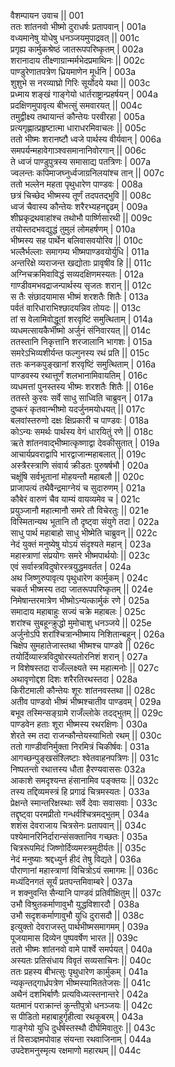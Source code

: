 वैशम्पायन उवाच ||	001    
ततः शांतनवो भीष्मो दुराधर्षः प्रतापवान् |	001a   
वध्यमानेषु योधेषु धनञ्जयमुपाद्रवत् ||	001c   
प्रगृह्य कार्मुकश्रेष्ठं जातरूपपरिष्कृतम् |	002a   
शरानादाय तीक्ष्णाग्रान्मर्मभेदप्रमाथिनः ||	002c   
पाण्डुरेणातपत्रेण ध्रियमाणेन मूर्धनि |	003a   
शुशुभे स नरव्याघ्रो गिरिः सूर्योदये यथा ||	003c   
प्रध्माय शङ्खं गाङ्गेयो धार्तराष्ट्रान्प्रहर्षयन् |	004a   
प्रदक्षिणमुपावृत्य बीभत्सुं समवारयत् ||	004c   
तमुद्वीक्ष्य तथायान्तं कौन्तेयः परवीरहा |	005a   
प्रत्यगृह्णात्प्रहृष्टात्मा धाराधरमिवाचलः ||	005c   
ततो भीष्मः शरानष्टौ ध्वजे पार्थस्य वीर्यवान् |	006a   
समपर्यन्महावेगाञ्श्वसमानानिवोरगान् ||	006c  
ते ध्वजं पाण्डुपुत्रस्य समासाद्य पतत्रिणः |	007a   
ज्वलन्तः कपिमाजघ्नुर्ध्वजाग्रनिलयांश्च तान् ||	007c   
ततो भल्लेन महता पृथुधारेण पाण्डवः |	008a   
छत्रं चिच्छेद भीष्मस्य तूर्णं तदपतद्भुवि ||	008c   
ध्वजं चैवास्य कौन्तेयः शरैरभ्यहनद्दृढम् |	009a   
शीघ्रकृद्रथवाहांश्च तथोभौ पार्ष्णिसारथी ||	009c   
तयोस्तदभवद्युद्धं तुमुलं लोमहर्षणम् |	010a   
भीष्मस्य सह पार्थेन बलिवासवयोरिव ||	010c   
भल्लैर्भल्लाः समागम्य भीष्मपाण्डवयोर्युधि |	011a   
अन्तरिक्षे व्यराजन्त खद्योताः प्रावृषीव हि ||	011c   
अग्निचक्रमिवाविद्धं सव्यदक्षिणमस्यतः |	012a   
गाण्डीवमभवद्राजन्पार्थस्य सृजतः शरान् ||	012c   
स तैः संछादयामास भीष्मं शरशतैः शितैः |	013a   
पर्वतं वारिधाराभिश्छादयन्निव तोयदः ||	013c   
तां स वेलामिवोद्धूतां शरवृष्टिं समुत्थिताम् |	014a   
व्यधमत्सायकैर्भीष्मो अर्जुनं संनिवारयत् ||	014c   
ततस्तानि निकृत्तानि शरजालानि भागशः |	015a   
समरेऽभिव्यशीर्यन्त फल्गुनस्य रथं प्रति ||	015c   
ततः कनकपुङ्खानां शरवृष्टिं समुत्थिताम्  |	016a   
पाण्डवस्य रथात्तूर्णं शलभानामिवायतिम्  |	016c   
व्यधमत्तां पुनस्तस्य भीष्मः शरशतैः शितैः ||	016e   
ततस्ते कुरवः सर्वे साधु साध्विति चाब्रुवन् |	017a   
दुष्करं कृतवान्भीष्मो यदर्जुनमयोधयत् ||	017c   
बलवांस्तरुणो दक्षः क्षिप्रकारी च पाण्डवः |	018a   
कोऽन्यः समर्थः पार्थस्य वेगं धारयितुं रणे ||	018c   
ऋते शांतनवाद्भीष्मात्कृष्णाद्वा देवकीसुतात्  |	019a   
आचार्यप्रवराद्वापि भारद्वाजान्महाबलात् ||	019c   
अस्त्रैरस्त्राणि संवार्य क्रीडतः पुरुषर्षभौ |	020a   
चक्षूंषि सर्वभूतानां मोहयन्तौ महाबलौ ||	020c   
प्राजापत्यं तथैवैन्द्रमाग्नेयं च सुदारुणम् |	021a   
कौबेरं वारुणं चैव याम्यं वायव्यमेव च |	021c   
प्रयुञ्जानौ महात्मानौ समरे तौ विचेरतुः ||	021e   
विस्मितान्यथ भूतानि तौ दृष्ट्वा संयुगे तदा |	022a   
साधु पार्थ महाबाहो साधु भीष्मेति चाब्रुवन् ||	022c   
नेदं युक्तं मनुष्येषु योऽयं संदृश्यते महान् |	023a   
महास्त्राणां संप्रयोगः समरे भीष्मपार्थयोः ||	023c   
एवं सर्वास्त्रविदुषोरस्त्रयुद्धमवर्तत |	024a   
अथ जिष्णुरुपावृत्य पृथुधारेण कार्मुकम् |	024c   
चकर्त भीष्मस्य तदा जातरूपपरिष्कृतम् ||	024e   
निमेषान्तरमात्रेण भीष्मोऽन्यत्कार्मुकं रणे |	025a   
समादाय महाबाहुः सज्यं चक्रे महाबलः |	025c   
शरांश्च सुबहून्क्रुद्धो मुमोचाशु धनञ्जये ||	025e   
अर्जुनोऽपि शरांश्चित्रान्भीष्माय निशितान्बहून् |	026a   
चिक्षेप सुमहातेजास्तथा भीष्मश्च पाण्डवे ||	026c   
तयोर्दिव्यास्त्रविदुषोरस्यतोरनिशं शरान् |	027a   
न विशेषस्तदा राजँल्लक्ष्यते स्म महात्मनोः ||	027c   
अथावृणोद्दश दिशः शरैरतिरथस्तदा |	028a   
किरीटमाली कौन्तेयः शूरः शांतनवस्तथा ||	028c   
अतीव पाण्डवो भीष्मं भीष्मश्चातीव पाण्डवम् |	029a   
बभूव तस्मिन्सङ्ग्रामे राजँल्लोके तदद्भुतम् ||	029c   
पाण्डवेन हताः शूरा भीष्मस्य रथरक्षिणः |	030a   
शेरते स्म तदा राजन्कौन्तेयस्याभितो रथम् ||	030c   
ततो गाण्डीवनिर्मुक्ता निरमित्रं चिकीर्षवः |	031a   
आगच्छन्पुङ्खसंश्लिष्टाः श्वेतवाहनपत्रिणः ||	031c   
निष्पतन्तो रथात्तस्य धौता हैरण्यवाससः	032a   
आकाशे समदृश्यन्त हंसानामिव पङ्क्तयः ||	032c   
तस्य तद्दिव्यमस्त्रं हि प्रगाढं चित्रमस्यतः |	033a   
प्रेक्षन्ते स्मान्तरिक्षस्थाः सर्वे देवाः सवासवाः |	033c   
तद्दृष्ट्वा परमप्रीतो गन्धर्वश्चित्रमद्भुतम् |	034a   
शशंस देवराजाय चित्रसेनः प्रतापवान् ||	034c   
पश्येमानरिनिर्दारान्संसक्तानिव गच्छतः |	035a   
चित्ररूपमिदं जिष्णोर्दिव्यमस्त्रमुदीर्यतः ||	035c   
नेदं मनुष्याः श्रद्दध्युर्न हीदं तेषु विद्यते |	036a   
पौराणानां महास्त्राणां विचित्रोऽयं समागमः ||	036c  
मध्यंदिनगतं सूर्यं प्रतपन्तमिवाम्बरे |	037a   
न शक्नुवन्ति सैन्यानि पाण्डवं प्रतिवीक्षितुम् ||	037c   
उभौ विश्रुतकर्माणावुभौ युद्धविशारदौ |	038a   
उभौ सदृशकर्माणावुभौ युधि दुरासदौ ||	038c   
इत्युक्तो देवराजस्तु पार्थभीष्मसमागमम् |	039a   
पूजयामास दिव्येन पुष्पवर्षेण भारत ||	039c   
ततो भीष्मः शांतनवो वामे पार्श्वे समर्पयत् |	040a   
अस्यतः प्रतिसंधाय विवृतं सव्यसाचिनः ||	040c   
ततः प्रहस्य बीभत्सुः पृथुधारेण कार्मुकम् |	041a   
न्यकृन्तद्गार्ध्रपत्रेण भीष्मस्यामिततेजसः ||	041c   
अथैनं दशभिर्बाणैः प्रत्यविध्यत्स्तनान्तरे |	042a   
यतमानं पराक्रान्तं कुन्तीपुत्रो धनञ्जयः ||	042c   
स पीडितो महाबाहुर्गृहीत्वा रथकूबरम् |	043a   
गाङ्गेयो युधि दुर्धर्षस्तस्थौ दीर्घमिवातुरः ||	043c   
तं विसञ्ज्ञमपोवाह संयन्ता रथवाजिनाम् |	044a   
उपदेशमनुस्मृत्य रक्षमाणो महारथम् ||	044c   
